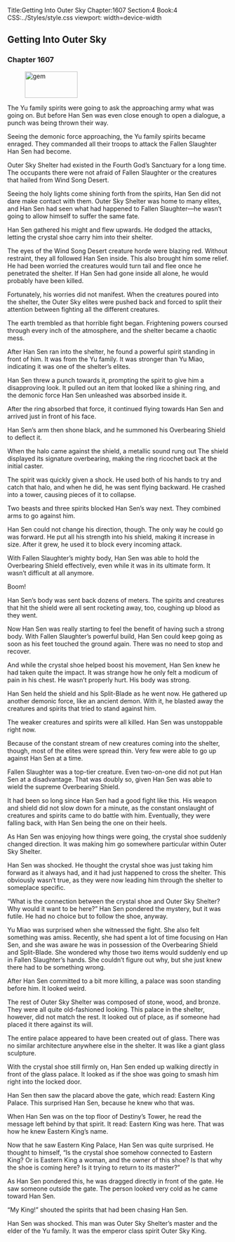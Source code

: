 Title:Getting Into Outer Sky 
Chapter:1607 
Section:4 
Book:4 
CSS:../Styles/style.css 
viewport: width=device-width
  
## Getting Into Outer Sky
### Chapter 1607 
<figure>
	<img src="../Images/gem.gif" alt="gem" id="gem" width="120" height="60" />
</figure>
  

  
  The Yu family spirits were going to ask the approaching army what was going on. But before Han Sen was even close enough to open a dialogue, a punch was being thrown their way.

Seeing the demonic force approaching, the Yu family spirits became enraged. They commanded all their troops to attack the Fallen Slaughter Han Sen had become.

Outer Sky Shelter had existed in the Fourth God’s Sanctuary for a long time. The occupants there were not afraid of Fallen Slaughter or the creatures that hailed from Wind Song Desert.

Seeing the holy lights come shining forth from the spirits, Han Sen did not dare make contact with them. Outer Sky Shelter was home to many elites, and Han Sen had seen what had happened to Fallen Slaughter—he wasn’t going to allow himself to suffer the same fate.

Han Sen gathered his might and flew upwards. He dodged the attacks, letting the crystal shoe carry him into their shelter.

The eyes of the Wind Song Desert creature horde were blazing red. Without restraint, they all followed Han Sen inside. This also brought him some relief. He had been worried the creatures would turn tail and flee once he penetrated the shelter. If Han Sen had gone inside all alone, he would probably have been killed.

Fortunately, his worries did not manifest. When the creatures poured into the shelter, the Outer Sky elites were pushed back and forced to split their attention between fighting all the different creatures.

The earth trembled as that horrible fight began. Frightening powers coursed through every inch of the atmosphere, and the shelter became a chaotic mess.

After Han Sen ran into the shelter, he found a powerful spirit standing in front of him. It was from the Yu family. It was stronger than Yu Miao, indicating it was one of the shelter’s elites.

Han Sen threw a punch towards it, prompting the spirit to give him a disapproving look. It pulled out an item that looked like a shining ring, and the demonic force Han Sen unleashed was absorbed inside it.

After the ring absorbed that force, it continued flying towards Han Sen and arrived just in front of his face.

Han Sen’s arm then shone black, and he summoned his Overbearing Shield to deflect it.

When the halo came against the shield, a metallic sound rung out The shield displayed its signature overbearing, making the ring ricochet back at the initial caster.

The spirit was quickly given a shock. He used both of his hands to try and catch that halo, and when he did, he was sent flying backward. He crashed into a tower, causing pieces of it to collapse.

Two beasts and three spirits blocked Han Sen’s way next. They combined arms to go against him.

Han Sen could not change his direction, though. The only way he could go was forward. He put all his strength into his shield, making it increase in size. After it grew, he used it to block every incoming attack.

With Fallen Slaughter’s mighty body, Han Sen was able to hold the Overbearing Shield effectively, even while it was in its ultimate form. It wasn’t difficult at all anymore.

Boom!

Han Sen’s body was sent back dozens of meters. The spirits and creatures that hit the shield were all sent rocketing away, too, coughing up blood as they went.

Now Han Sen was really starting to feel the benefit of having such a strong body. With Fallen Slaughter’s powerful build, Han Sen could keep going as soon as his feet touched the ground again. There was no need to stop and recover.

And while the crystal shoe helped boost his movement, Han Sen knew he had taken quite the impact. It was strange how he only felt a modicum of pain in his chest. He wasn’t properly hurt. His body was strong.

Han Sen held the shield and his Split-Blade as he went now. He gathered up another demonic force, like an ancient demon. With it, he blasted away the creatures and spirits that tried to stand against him.

The weaker creatures and spirits were all killed. Han Sen was unstoppable right now.

Because of the constant stream of new creatures coming into the shelter, though, most of the elites were spread thin. Very few were able to go up against Han Sen at a time.

Fallen Slaughter was a top-tier creature. Even two-on-one did not put Han Sen at a disadvantage. That was doubly so, given Han Sen was able to wield the supreme Overbearing Shield.

It had been so long since Han Sen had a good fight like this. His weapon and shield did not slow down for a minute, as the constant onslaught of creatures and spirits came to do battle with him. Eventually, they were falling back, with Han Sen being the one on their heels.

As Han Sen was enjoying how things were going, the crystal shoe suddenly changed direction. It was making him go somewhere particular within Outer Sky Shelter.

Han Sen was shocked. He thought the crystal shoe was just taking him forward as it always had, and it had just happened to cross the shelter. This obviously wasn’t true, as they were now leading him through the shelter to someplace specific.

“What is the connection between the crystal shoe and Outer Sky Shelter? Why would it want to be here?” Han Sen pondered the mystery, but it was futile. He had no choice but to follow the shoe, anyway.

Yu Miao was surprised when she witnessed the fight. She also felt something was amiss. Recently, she had spent a lot of time focusing on Han Sen, and she was aware he was in possession of the Overbearing Shield and Split-Blade. She wondered why those two items would suddenly end up in Fallen Slaughter’s hands. She couldn’t figure out why, but she just knew there had to be something wrong.

After Han Sen committed to a bit more killing, a palace was soon standing before him. It looked weird.

The rest of Outer Sky Shelter was composed of stone, wood, and bronze. They were all quite old-fashioned looking. This palace in the shelter, however, did not match the rest. It looked out of place, as if someone had placed it there against its will.

The entire palace appeared to have been created out of glass. There was no similar architecture anywhere else in the shelter. It was like a giant glass sculpture.

With the crystal shoe still firmly on, Han Sen ended up walking directly in front of the glass palace. It looked as if the shoe was going to smash him right into the locked door.

Han Sen then saw the placard above the gate, which read: Eastern King Palace. This surprised Han Sen, because he knew who that was.

When Han Sen was on the top floor of Destiny’s Tower, he read the message left behind by that spirit. It read: Eastern King was here. That was how he knew Eastern King’s name.

Now that he saw Eastern King Palace, Han Sen was quite surprised. He thought to himself, “Is the crystal shoe somehow connected to Eastern King? Or is Eastern King a woman, and the owner of this shoe? Is that why the shoe is coming here? Is it trying to return to its master?”

As Han Sen pondered this, he was dragged directly in front of the gate. He saw someone outside the gate. The person looked very cold as he came toward Han Sen.

“My King!” shouted the spirits that had been chasing Han Sen.

Han Sen was shocked. This man was Outer Sky Shelter’s master and the elder of the Yu family. It was the emperor class spirit Outer Sky King.
